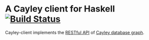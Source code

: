 # A Cayley client for Haskell [![Build Status](https://travis-ci.org/MichelBoucey/cayley-client.svg?branch=master)](https://travis-ci.org/MichelBoucey/cayley-client)

Cayley-client implements the [RESTful API](https://github.com/google/cayley/blob/master/docs/HTTP.md) of [Cayley database graph](https://github.com/google/cayley).
